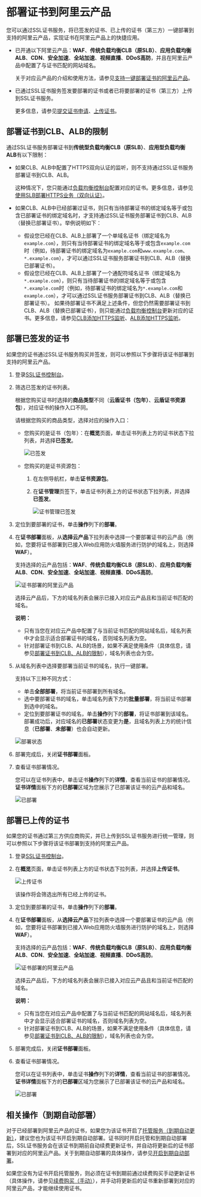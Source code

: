 # 部署证书到阿里云产品

您可以通过SSL证书服务，将已签发的证书、已上传的证书（第三方）一键部署到支持的阿里云产品，实现证书在阿里云产品上的快捷应用。

-   已开通以下阿里云产品：**WAF**、**传统负载均衡CLB（原SLB）**、**应用负载均衡ALB**、**CDN**、**安全加速**、**全站加速**、**视频直播**、**DDoS高防**，并且在阿里云产品中配置了与证书匹配的网站域名。

    关于对应云产品的介绍和使用方法，请参见[支持一键部署证书的阿里云产品](/cn.zh-CN/产品简介/什么是阿里云SSL证书服务.md)。

-   已通过SSL证书服务签发要部署的证书或者已将要部署的证书（第三方）上传到SSL证书服务。

    更多信息，请参见[提交证书申请](/cn.zh-CN/证书申请/提交证书申请.md)、[上传证书](/cn.zh-CN/证书（第三方）上传/上传证书.md)。


## 部署证书到CLB、ALB的限制

通过SSL证书服务部署证书到**传统型负载均衡CLB（原SLB）**、**应用型负载均衡ALB**有以下限制：

-   如果CLB、ALB中配置了HTTPS双向认证的监听，则不支持通过SSL证书服务部署证书到CLB、ALB。

    这种情况下，您只能通过[负载均衡控制台](https://slb.console.aliyun.com/slb/overview)配置对应的证书。更多信息，请参见[使用SLB部署HTTPS业务（双向认证）](/cn.zh-CN/教程专区/CLB/使用SLB部署HTTPS业务（双向认证）.md)。

-   如果CLB、ALB中已经部署过证书，则只有当待部署证书的绑定域名等于或包含已部署证书的绑定域名时，才支持通过SSL证书服务部署证书到CLB、ALB（替换已部署证书）。举例说明如下：

    -   假设您已经在CLB、ALB上部署了一个单域名证书（绑定域名为`example.com`），则只有当待部署证书的绑定域名等于或包含`example.com`时（例如，待部署证书的绑定域名为`example.com`和`www.example.com`、`*.example.com`），才可以通过SSL证书服务部署证书到CLB、ALB（替换已部署证书）。
    -   假设您已经在CLB、ALB上部署了一个通配符域名证书（绑定域名为`*.example.com`），则只有当待部署证书的绑定域名等于或包含`*.example.com`时（例如，待部署证书的绑定域名为`*.example.com`和`example.com`），才可以通过SSL证书服务部署证书到CLB、ALB（替换已部署证书）。
    如果待部署证书不满足上述条件，但您仍然需要部署证书到CLB、ALB（替换已部署证书），则只能通过[负载均衡控制台](https://slb.console.aliyun.com/slb/overview)更新对应的证书。更多信息，请参见[CLB添加HTTPS监听](/cn.zh-CN/传统型负载均衡CLB/CLB用户指南/监听/添加HTTPS监听.md)、[ALB添加HTTPS监听](/cn.zh-CN/应用型负载均衡ALB/ALB监听/添加HTTPS监听.md)。


## 部署已签发的证书

如果您的证书通过SSL证书服务购买并签发，则可以参照以下步骤将该证书部署到支持的阿里云产品。

1.  登录[SSL证书控制台](https://yundunnext.console.aliyun.com/?p=cas)。

2.  筛选已签发的证书列表。

    根据您购买证书时选择的**商品类型**不同（**云盾证书（包年）**、**云盾证书资源包**），对应证书的操作入口不同。

    请根据您购买的商品类型，选择对应的操作入口：

    -   您购买的是证书（包年）：在**概览**页面，单击证书列表上方的证书状态下拉列表，并选择**已签发**。

        ![已签发](https://static-aliyun-doc.oss-accelerate.aliyuncs.com/assets/img/zh-CN/1094018061/p201523.png)

    -   您购买的是证书资源包：
        1.  在左侧导航栏，单击**证书资源包**。
        2.  在**证书管理**页签下，单击证书列表上方的证书状态下拉列表，并选择**已签发**。

            ![证书管理已签发](https://static-aliyun-doc.oss-accelerate.aliyuncs.com/assets/img/zh-CN/6028610161/p211808.png)

3.  定位到要部署的证书，单击**操作**列下的**部署**。

4.  在**证书部署**面板，从**选择云产品**下拉列表中选择一个要部署证书的云产品（例如，您要将证书部署到已接入Web应用防火墙服务进行防护的域名上，则选择**WAF**）。

    支持选择的云产品包括：**WAF**、**传统负载均衡CLB（原SLB）**、**应用负载均衡ALB**、**CDN**、**安全加速**、**全站加速**、**视频直播**、**DDoS高防**。

    ![证书部署的阿里云产品](https://static-aliyun-doc.oss-accelerate.aliyuncs.com/assets/img/zh-CN/4448610161/p111871.png)

    选择云产品后，下方的域名列表会展示已接入对应云产品且和当前证书匹配的域名。

    **说明：**

    -   只有当您在对应云产品中配置了与当前证书匹配的网站域名后，域名列表中才会显示适合部署证书的域名，否则域名列表为空。
    -   针对部署证书到CLB、ALB的场景，如果不满足使用条件（具体信息，请参见[部署证书到CLB、ALB的限制](#section_stm_ojt_doh)），域名列表也会为空。
5.  从域名列表中选择要部署当前证书的域名，执行一键部署。

    支持以下三种不同方式：

    -   单击**全部部署**，将当前证书部署到所有域名。
    -   选中要部署证书的域名，单击域名列表下方的**批量部署**，将当前证书部署到选中的域名。
    -   定位到要部署证书的域名，单击**操作**列下的**部署**，将证书部署到该域名。
    部署成功后，对应域名的**已部署**状态变更为**是**，且域名列表上方的统计信息（**已部署**、**未部署**）也会自动更新。

    ![部署状态](https://static-aliyun-doc.oss-accelerate.aliyuncs.com/assets/img/zh-CN/6028610161/p211806.png)

6.  部署完成后，关闭**证书部署**面板。

7.  查看证书部署情况。

    您可以在证书列表中，单击证书**操作**列下的**详情**，查看当前证书的部署情况。**证书详情**面板下方的**已部署**区域为您展示了已部署该证书的云产品和域名。

    ![已部署](https://static-aliyun-doc.oss-accelerate.aliyuncs.com/assets/img/zh-CN/6028610161/p211807.png)


## 部署已上传的证书

如果您的证书通过第三方供应商购买，并已上传到SSL证书服务进行统一管理，则可以参照以下步骤将该证书部署到支持的阿里云产品。

1.  登录[SSL证书控制台](https://yundunnext.console.aliyun.com/?p=cas)。

2.  在**概览**页面，单击证书列表上方的证书状态下拉列表，并选择**上传证书**。

    ![上传证书](https://static-aliyun-doc.oss-accelerate.aliyuncs.com/assets/img/zh-CN/6028610161/p210993.png)

    该操作将会筛选出所有已经上传的证书。

3.  定位到要部署的证书，单击**操作**列下的**部署**。

4.  在**证书部署**面板，从**选择云产品**下拉列表中选择一个要部署证书的云产品（例如，您要将证书部署到已接入Web应用防火墙服务进行防护的域名上，则选择**WAF**）。

    支持选择的云产品包括：**WAF**、**传统负载均衡CLB（原SLB）**、**应用负载均衡ALB**、**CDN**、**安全加速**、**全站加速**、**视频直播**、**DDoS高防**。

    ![证书部署的阿里云产品](https://static-aliyun-doc.oss-accelerate.aliyuncs.com/assets/img/zh-CN/4448610161/p111871.png)

    选择云产品后，下方的域名列表会展示已接入对应云产品且和当前证书匹配的域名。

    **说明：**

    -   只有当您在对应云产品中配置了与当前证书匹配的网站域名后，域名列表中才会显示适合部署证书的域名，否则域名列表为空。
    -   针对部署证书到CLB、ALB的场景，如果不满足使用条件（具体信息，请参见[部署证书到CLB、ALB的限制](#section_stm_ojt_doh)），域名列表也会为空。
5.  部署完成后，关闭**证书部署**面板。

6.  查看证书部署情况。

    您可以在证书列表中，单击证书**操作**列下的**详情**，查看当前证书的部署情况。**证书详情**面板下方的**已部署**区域为您展示了已部署该证书的云产品和域名。

    ![已部署](https://static-aliyun-doc.oss-accelerate.aliyuncs.com/assets/img/zh-CN/6028610161/p211807.png)


## 相关操作（到期自动部署）

对于已经部署到阿里云产品的证书，如果您为该证书开启了[托管服务（到期自动更新）](/cn.zh-CN/证书托管与续费/概述.md)，建议您也为该证书开启到期自动部署。证书同时开启托管和到期自动部署后，SSL证书服务会在该证书到期前自动续费更新证书，并自动将更新后的证书部署到对应的阿里云产品。关于到期自动部署的具体操作，请参见[开启到期自动部署](/cn.zh-CN/证书托管与续费/开启到期自动部署.md)。

如果您没有为证书开启托管服务，则必须在证书到期前通过续费购买手动更新证书（具体操作，请参见[续费购买（手动）](/cn.zh-CN/证书托管与续费/续费购买（手动）.md)），并手动将更新后的证书重新部署到对应的阿里云产品，才能继续使用证书。

